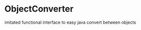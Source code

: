 ObjectConverter
===============

imitated functional interface to easy java convert between objects
